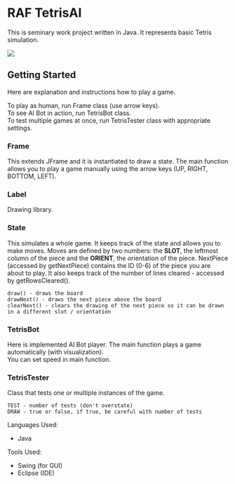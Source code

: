 # RAF TetrisAI

This is seminary work project written in Java. It represents basic Tetris simulation.

![](https://i.imgur.com/jjAlkL3.png)

## Getting Started

Here are explanation and instructions how to play a game.

To play as human, run Frame class (use arrow keys).  
To see AI Bot in action, run TetrisBot class.  
To test multiple games at once, run TetrisTester class with appropriate settings.

### Frame

This extends JFrame and it is instantiated to draw a state.
The main function allows you to play a game manually using the arrow keys (UP, RIGHT, BOTTOM, LEFT).

### Label

Drawing library.

### State

This simulates a whole game. It keeps track of the state and allows you to make moves.
Moves are defined by two numbers: the **SLOT**, the leftmost column of the piece and the **ORIENT**, 
the orientation of the piece.
NextPiece (accessed by getNextPiece) contains the ID (0-6) of the piece you are about to play.
It also keeps track of the number of lines cleared - accessed by getRowsCleared().

```
draw() - draws the board
drawNext() - draws the next piece above the board
clearNext() - clears the drawing of the next piece so it can be drawn in a different slot / orientation
```
### TetrisBot

Here is implemented AI Bot player.
The main function plays a game automatically (with visualization).  
You can set speed in main function.

### TetrisTester

Class that tests one or multiple instances of the game.

```
TEST - number of tests (don't overstate)
DRAW - true or false, if true, be careful with number of tests
```

Languages Used:
* Java

Tools Used:
* Swing (for GUI)
* Eclipse (IDE)